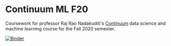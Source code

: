 # Continuum ML F20

Coursework for professor Raj Rao Nadakuditi's [Continuum](https://mynerva.io/continuum/) data science and machine learning course for the Fall 2020 semester.

[![Binder](https://mybinder.org/badge_logo.svg)](https://mybinder.org/v2/gh/jevogel/Continuum-ML-F20/master)

